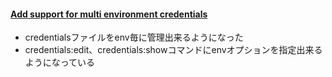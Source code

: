 #### [Add support for multi environment credentials](https://github.com/rails/rails/pull/33521)

* credentialsファイルをenv毎に管理出来るようになった
* credentials:edit、credentials:showコマンドにenvオプションを指定出来るようになっている
